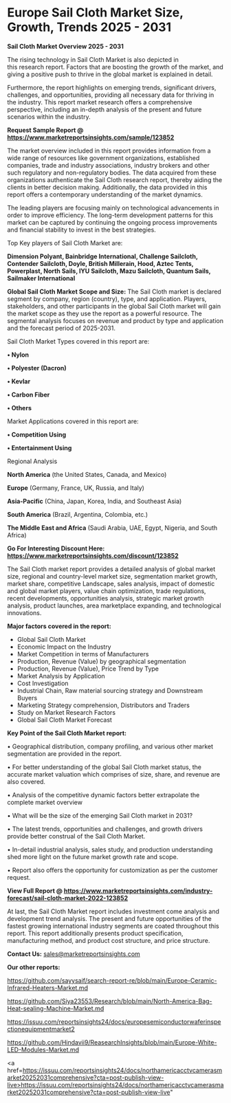 # Europe Sail Cloth Market Size, Growth, Trends 2025 - 2031

<Strong> Sail Cloth Market Overview 2025 - 2031</strong>

The rising technology in Sail Cloth Market is also depicted in this research report. Factors that are boosting the growth of the market, and giving a positive push to thrive in the global market is explained in detail.

Furthermore, the report highlights on emerging trends, significant drivers, challenges, and opportunities, providing all necessary data for thriving in the industry. This report market research offers a comprehensive perspective, including an in-depth analysis of the present and future scenarios within the industry.

<strong>Request Sample Report @ <a href=https://www.marketreportsinsights.com/sample/123852>https://www.marketreportsinsights.com/sample/123852</a></strong>

The market overview included in this report provides information from a wide range of resources like government organizations, established companies, trade and industry associations, industry brokers and other such regulatory and non-regulatory bodies. The data acquired from these organizations authenticate the Sail Cloth research report, thereby aiding the clients in better decision making. Additionally, the data provided in this report offers a contemporary understanding of the market dynamics.

The leading players are focusing mainly on technological advancements in order to improve efficiency. The long-term development patterns for this market can be captured by continuing the ongoing process improvements and financial stability to invest in the best strategies.

Top Key players of Sail Cloth Market are:

<strong>Dimension Polyant, Bainbridge International, Challenge Sailcloth, Contender Sailcloth, Doyle, British Millerain, Hood, Aztec Tents, Powerplast, North Sails, IYU Sailcloth, Mazu Sailcloth, Quantum Sails, Sailmaker International</strong>

<strong><b>Global Sail Cloth Market Scope and Size:</b></strong>
The Sail Cloth market is declared segment by company, region (country), type, and application. Players, stakeholders, and other participants in the global Sail Cloth market will gain the market scope as they use the report as a powerful resource. The segmental analysis focuses on revenue and product by type and application and the forecast period of 2025-2031.

Sail Cloth Market Types covered in this report are:

<strong>• Nylon

• Polyester (Dacron)

• Kevlar

• Carbon Fiber

• Others</strong>

Market Applications covered in this report are:

<strong>• Competition Using

• Entertainment Using</strong> 

Regional Analysis

<strong>North America</strong> (the United States, Canada, and Mexico)

<strong>Europe</strong> (Germany, France, UK, Russia, and Italy)

<strong>Asia-Pacific</strong> (China, Japan, Korea, India, and Southeast Asia)

<strong>South America</strong> (Brazil, Argentina, Colombia, etc.)

<strong>The Middle East and Africa</strong> (Saudi Arabia, UAE, Egypt, Nigeria, and South Africa)

<strong>Go For Interesting Discount Here: <a href=https://www.marketreportsinsights.com/discount/123852>https://www.marketreportsinsights.com/discount/123852</a></strong>

The Sail Cloth market report provides a detailed analysis of global market size, regional and country-level market size, segmentation market growth, market share, competitive Landscape, sales analysis, impact of domestic and global market players, value chain optimization, trade regulations, recent developments, opportunities analysis, strategic market growth analysis, product launches, area marketplace expanding, and technological innovations.

<strong><b>Major factors covered in the report:</b></strong>
<ul>
  <li>Global Sail Cloth Market </li>
  <li>Economic Impact on the Industry</li>
  <li>Market Competition in terms of Manufacturers</li>
  <li>Production, Revenue (Value) by geographical segmentation</li>
  <li>Production, Revenue (Value), Price Trend by Type</li>
  <li>Market Analysis by Application</li>
  <li>Cost Investigation</li>
  <li>Industrial Chain, Raw material sourcing strategy and Downstream Buyers</li>
  <li>Marketing Strategy comprehension, Distributors and Traders</li>
  <li>Study on Market Research Factors</li>
  <li>Global Sail Cloth Market Forecast</li>
</ul>

<strong><b>Key Point of the Sail Cloth Market report:</b></strong>

• Geographical distribution, company profiling, and various other market segmentation are provided in the report.

• For better understanding of the global Sail Cloth market status, the accurate market valuation which comprises of size, share, and revenue are also covered.

• Analysis of the competitive dynamic factors better extrapolate the complete market overview

• What will be the size of the emerging Sail Cloth market in 2031?

• The latest trends, opportunities and challenges, and growth drivers provide better construal of the Sail Cloth Market.

• In-detail industrial analysis, sales study, and production understanding shed more light on the future market growth rate and scope.

• Report also offers the opportunity for customization as per the customer request.

<strong><b>View Full Report @ <a href=https://www.marketreportsinsights.com/industry-forecast/sail-cloth-market-2022-123852>https://www.marketreportsinsights.com/industry-forecast/sail-cloth-market-2022-123852</a></b></strong>


At last, the Sail Cloth Market report includes investment come analysis and development trend analysis. The present and future opportunities of the fastest growing international industry segments are coated throughout this report. This report additionally presents product specification, manufacturing method, and product cost structure, and price structure.

<strong>Contact Us:</strong>
sales@marketreportsinsights.com

<strong>Our other reports:</strong>

<a href=https://github.com/sayysaif/search-report-re/blob/main/Europe-Ceramic-Infrared-Heaters-Market.md>https://github.com/sayysaif/search-report-re/blob/main/Europe-Ceramic-Infrared-Heaters-Market.md</a>

<a href=https://github.com/Siya23553/Research/blob/main/North-America-Bag-Heat-sealing-Machine-Market.md>https://github.com/Siya23553/Research/blob/main/North-America-Bag-Heat-sealing-Machine-Market.md</a>

<a href=https://issuu.com/reportsinsights24/docs/europesemiconductorwaferinspectionequipmentmarket2>https://issuu.com/reportsinsights24/docs/europesemiconductorwaferinspectionequipmentmarket2</a>

<a href=https://github.com/Hindavii9/ReasearchInsights/blob/main/Europe-White-LED-Modules-Market.md>https://github.com/Hindavii9/ReasearchInsights/blob/main/Europe-White-LED-Modules-Market.md</a>

<a href=https://issuu.com/reportsinsights24/docs/northamericacctvcamerasmarket20252031comprehensive?cta=post-publish-view-live>https://issuu.com/reportsinsights24/docs/northamericacctvcamerasmarket20252031comprehensive?cta=post-publish-view-live</a>"

